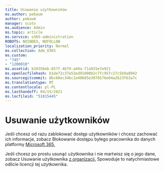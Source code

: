 ```yaml
---
title: Usuwanie użytkowników
ms.author: pebaum
author: pebaum
manager: scotv
ms.audience: Admin
ms.topic: article
ms.service: o365-administration
ROBOTS: NOINDEX, NOFOLLOW
localization_priority: Normal
ms.collection: Adm_O365
ms.custom:
- "745"
- "1200010"
ms.assetid: b20356eb-857f-4b79-a49a-f1a915e7e921
ms.openlocfilehash: b1de72c37e53ed91000b2c7fc95fc27c5b9a8942
ms.sourcegitcommit: 8bc60ec34bc1e40685e3976576e04a2623f63a7c
ms.translationtype: MT
ms.contentlocale: pl-PL
ms.lasthandoff: 04/15/2021
ms.locfileid: "51815445"
---
```

# <a name="deleting-users"></a>Usuwanie użytkowników

Jeśli chcesz od razu zablokować dostęp użytkowników i chcesz zachować ich informacje, zobacz Blokowanie dostępu byłego pracownika do danych platformy [Microsoft 365.](https://docs.microsoft.com/microsoft-365/admin/add-users/remove-former-employee#block-a-former-employees-access-to-microsoft-365-data)
  
Jeśli chcesz po prostu usunąć użytkownika i nie martwisz się o jego dane, zobacz Usuwanie użytkownika [z organizacji.](https://docs.microsoft.com/microsoft-365/admin/add-users/delete-a-user) Spowoduje to natychmiastowe odlicie licencji tej użytkownika.
  
